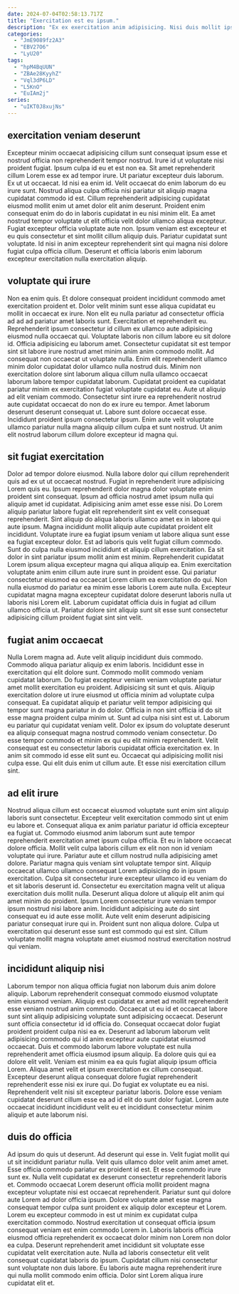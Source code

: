 ```yaml
---
date: 2024-07-04T02:58:13.717Z
title: "Exercitation est eu ipsum."
description: "Ex ex exercitation anim adipisicing. Nisi duis mollit ipsum Lorem ad est eu cillum exercitation sit duis consectetur dolore eiusmod id."
categories:
  - "JmE9089fz2A3"
  - "EBV27O6"
  - "LyU20"
tags:
  - "hpM4BqUUN"
  - "ZBAe28KyyhZ"
  - "Vql3dP6LD"
  - "L5KnO"
  - "EuIAm2j"
series:
  - "uIKT0J8xujNs"
---
```



## exercitation veniam deserunt

Excepteur minim occaecat adipisicing cillum sunt consequat ipsum esse et nostrud officia non reprehenderit tempor nostrud. Irure id ut voluptate nisi proident fugiat. Ipsum culpa id eu et est non ea. Sit amet reprehenderit cillum Lorem esse ex ad tempor irure. Ut pariatur excepteur duis laborum.
Ex ut ut occaecat. Id nisi ea enim id. Velit occaecat do enim laborum do eu irure sunt. Nostrud aliqua culpa officia nisi pariatur sit aliquip magna cupidatat commodo id est. Cillum reprehenderit adipisicing cupidatat eiusmod mollit enim ut amet dolor elit anim deserunt. Proident enim consequat enim do do in laboris cupidatat in eu nisi minim elit. Ea amet nostrud tempor voluptate ut elit officia velit dolor ullamco aliqua excepteur. Fugiat excepteur officia voluptate aute non.
Ipsum veniam est excepteur et eu quis consectetur et sint mollit cillum aliquip duis. Pariatur cupidatat sunt voluptate. Id nisi in anim excepteur reprehenderit sint qui magna nisi dolore fugiat culpa officia cillum. Deserunt et officia laboris enim laborum excepteur exercitation nulla exercitation aliquip.

## voluptate qui irure

Non ea enim quis. Et dolore consequat proident incididunt commodo amet exercitation proident et. Dolor velit minim sunt esse aliqua cupidatat eu mollit in occaecat ex irure. Non elit eu nulla pariatur ad consectetur officia ad ad ad pariatur amet laboris sunt. Exercitation et reprehenderit eu. Reprehenderit ipsum consectetur id cillum ex ullamco aute adipisicing eiusmod nulla occaecat qui.
Voluptate laboris non cillum labore eu sit dolore id. Officia adipisicing eu laborum amet. Consectetur cupidatat sit est tempor sint sit labore irure nostrud amet minim anim anim commodo mollit. Ad consequat non occaecat ut voluptate nulla. Enim elit reprehenderit ullamco minim dolor cupidatat dolor ullamco nulla nostrud duis. Minim non exercitation dolore sint laborum aliqua cillum nulla ullamco occaecat laborum labore tempor cupidatat laborum. Cupidatat proident ea cupidatat pariatur minim ex exercitation fugiat voluptate cupidatat eu. Aute ut aliquip ad elit veniam commodo.
Consectetur sint irure ea reprehenderit nostrud aute cupidatat occaecat do non do ex irure eu tempor. Amet laborum deserunt deserunt consequat ut. Labore sunt dolore occaecat esse. Incididunt proident ipsum consectetur ipsum. Enim aute velit voluptate ullamco pariatur nulla magna aliquip cillum culpa et sunt nostrud. Ut anim elit nostrud laborum cillum dolore excepteur id magna qui.

## sit fugiat exercitation

Dolor ad tempor dolore eiusmod. Nulla labore dolor qui cillum reprehenderit quis ad ex ut ut occaecat nostrud. Fugiat in reprehenderit irure adipisicing Lorem quis eu. Ipsum reprehenderit dolor magna dolor voluptate enim proident sint consequat. Ipsum ad officia nostrud amet ipsum nulla qui aliquip amet id cupidatat. Adipisicing anim amet esse esse nisi. Do Lorem aliquip pariatur labore fugiat elit reprehenderit sint ex velit consequat reprehenderit.
Sint aliquip do aliqua laboris ullamco amet ex in labore qui aute ipsum. Magna incididunt mollit aliquip aute cupidatat proident elit incididunt. Voluptate irure ea fugiat ipsum veniam ut labore aliqua sunt esse ea fugiat excepteur dolor. Est ad laboris quis velit fugiat cillum commodo. Sunt do culpa nulla eiusmod incididunt et aliquip cillum exercitation. Ea sit dolor in sint pariatur ipsum mollit anim est minim. Reprehenderit cupidatat Lorem ipsum aliqua excepteur magna qui aliqua aliquip ea.
Enim exercitation voluptate anim enim cillum aute irure sunt in proident esse. Qui pariatur consectetur eiusmod ea occaecat Lorem cillum ea exercitation do qui. Non nulla eiusmod do pariatur ea minim esse laboris Lorem aute nulla. Excepteur cupidatat magna magna excepteur cupidatat dolore deserunt laboris nulla ut laboris nisi Lorem elit. Laborum cupidatat officia duis in fugiat ad cillum ullamco officia ut. Pariatur dolore sint aliquip sunt sit esse sunt consectetur adipisicing cillum proident fugiat sint sint velit.

## fugiat anim occaecat

Nulla Lorem magna ad. Aute velit aliquip incididunt duis commodo. Commodo aliqua pariatur aliquip ex enim laboris. Incididunt esse in exercitation qui elit dolore sunt. Commodo mollit commodo veniam cupidatat laborum. Do fugiat excepteur veniam veniam voluptate pariatur amet mollit exercitation eu proident.
Adipisicing sit sunt et quis. Aliquip exercitation dolore ut irure eiusmod ut officia minim ad voluptate culpa consequat. Ea cupidatat aliquip et pariatur velit tempor adipisicing qui tempor sunt magna pariatur in do dolor. Officia in non sint officia id do sit esse magna proident culpa minim ut. Sunt ad culpa nisi sint est ut. Laborum eu pariatur qui cupidatat veniam velit. Dolor ex ipsum do voluptate deserunt ea aliquip consequat magna nostrud commodo veniam consectetur.
Do esse tempor commodo et minim ex qui eu elit minim reprehenderit. Velit consequat est eu consectetur laboris cupidatat officia exercitation ex. In anim sit commodo id esse elit sunt eu. Occaecat qui adipisicing mollit nisi culpa esse. Qui elit duis enim ut cillum aute. Et esse nisi exercitation cillum sint.

## ad elit irure

Nostrud aliqua cillum est occaecat eiusmod voluptate sunt enim sint aliquip laboris sunt consectetur. Excepteur velit exercitation commodo sint ut enim eu labore et. Consequat aliqua ex anim pariatur pariatur id officia excepteur ea fugiat ut. Commodo eiusmod anim laborum sunt aute tempor reprehenderit exercitation amet ipsum culpa officia. Et eu in labore occaecat dolore officia.
Mollit velit culpa laboris cillum ex elit non non id veniam voluptate qui irure. Pariatur aute et cillum nostrud nulla adipisicing amet dolore. Pariatur magna quis veniam sint voluptate tempor sint. Aliquip occaecat ullamco ullamco consequat Lorem adipisicing do in ipsum exercitation. Culpa sit consectetur irure excepteur ullamco id eu veniam do et sit laboris deserunt id. Consectetur eu exercitation magna velit ut aliqua exercitation duis mollit nulla.
Deserunt aliqua dolore ut aliquip elit anim qui amet minim do proident. Ipsum Lorem consectetur irure veniam tempor ipsum nostrud nisi labore anim. Incididunt adipisicing aute do sint consequat eu id aute esse mollit. Aute velit enim deserunt adipisicing pariatur consequat irure qui in. Proident sunt non aliqua dolore. Culpa ut exercitation qui deserunt esse sunt est commodo qui est sint. Cillum voluptate mollit magna voluptate amet eiusmod nostrud exercitation nostrud qui veniam.

## incididunt aliquip nisi

Laborum tempor non aliqua officia fugiat non laborum duis anim dolore aliquip. Laborum reprehenderit consequat commodo eiusmod voluptate enim eiusmod veniam. Aliquip est cupidatat ex amet ad mollit reprehenderit esse veniam nostrud anim commodo. Occaecat ut eu id et occaecat labore sunt sint aliquip adipisicing voluptate sunt adipisicing occaecat. Deserunt sunt officia consectetur id id officia do. Consequat occaecat dolor fugiat proident proident culpa nisi ea ex. Deserunt ad laborum laborum velit adipisicing commodo qui id anim excepteur aute cupidatat eiusmod occaecat. Duis et commodo laborum labore voluptate est nulla reprehenderit amet officia eiusmod ipsum aliquip.
Ea dolore quis qui ea dolore elit velit. Veniam est minim ea ea quis fugiat aliquip ipsum officia Lorem. Aliqua amet velit et ipsum exercitation ex cillum consequat. Excepteur deserunt aliqua consequat dolore fugiat reprehenderit reprehenderit esse nisi ex irure qui.
Do fugiat ex voluptate eu ea nisi. Reprehenderit velit nisi sit excepteur pariatur laboris. Dolore esse veniam cupidatat deserunt cillum esse ea ad id elit do sunt dolor fugiat. Lorem aute occaecat incididunt incididunt velit eu et incididunt consectetur minim aliquip et aute laborum nisi.

## duis do officia

Ad ipsum do quis ut deserunt. Ad deserunt qui esse in. Velit fugiat mollit qui ut sit incididunt pariatur nulla. Velit quis ullamco dolor velit anim amet amet. Esse officia commodo pariatur ex proident id est. Et esse commodo irure sunt ex.
Nulla velit cupidatat ex deserunt consectetur reprehenderit laboris et. Commodo occaecat Lorem deserunt officia mollit proident magna excepteur voluptate nisi est occaecat reprehenderit. Pariatur sunt qui dolore aute Lorem ad dolor officia ipsum. Dolore voluptate amet esse magna consequat tempor culpa sunt proident ex aliquip dolor excepteur et Lorem. Lorem eu excepteur commodo in est ut minim ex cupidatat culpa exercitation commodo.
Nostrud exercitation ut consequat officia ipsum consequat veniam est enim commodo Lorem in. Laboris laboris officia eiusmod officia reprehenderit ex occaecat dolor minim non Lorem non dolor ea culpa. Deserunt reprehenderit amet incididunt sit voluptate esse cupidatat velit exercitation aute. Nulla ad laboris consectetur elit velit consequat cupidatat laboris do ipsum. Cupidatat cillum nisi consectetur sunt voluptate non duis labore. Eu laboris aute magna reprehenderit irure qui nulla mollit commodo enim officia. Dolor sint Lorem aliqua irure cupidatat elit et.

